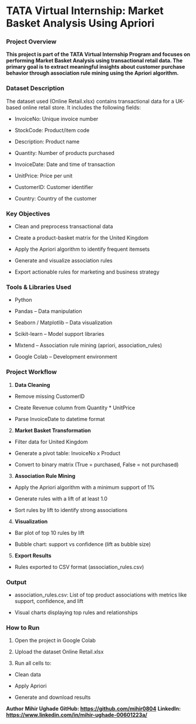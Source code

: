 # **TATA Virtual Internship: Market Basket Analysis Using Apriori**
### **Project Overview**
**This project is part of the TATA Virtual Internship Program and focuses on performing Market Basket Analysis using transactional retail data. The primary goal is to extract meaningful insights about customer purchase behavior through association rule mining using the Apriori algorithm.**

### **Dataset Description**
The dataset used (Online Retail.xlsx) contains transactional data for a UK-based online retail store. It includes the following fields:

- InvoiceNo: Unique invoice number

- StockCode: Product/item code

- Description: Product name

- Quantity: Number of products purchased

- InvoiceDate: Date and time of transaction

- UnitPrice: Price per unit

- CustomerID: Customer identifier

- Country: Country of the customer

### **Key Objectives**
- Clean and preprocess transactional data

- Create a product-basket matrix for the United Kingdom

- Apply the Apriori algorithm to identify frequent itemsets

- Generate and visualize association rules

- Export actionable rules for marketing and business strategy

### **Tools & Libraries Used**
- Python

- Pandas – Data manipulation

- Seaborn / Matplotlib – Data visualization

- Scikit-learn – Model support libraries

- Mlxtend – Association rule mining (apriori, association_rules)

- Google Colab – Development environment

### **Project Workflow**
1. **Data Cleaning**

- Remove missing CustomerID

- Create Revenue column from Quantity * UnitPrice

- Parse InvoiceDate to datetime format

2. **Market Basket Transformation**

- Filter data for United Kingdom

- Generate a pivot table: InvoiceNo x Product

- Convert to binary matrix (True = purchased, False = not purchased)

3. **Association Rule Mining**

- Apply the Apriori algorithm with a minimum support of 1%

- Generate rules with a lift of at least 1.0

- Sort rules by lift to identify strong associations

4. **Visualization**

- Bar plot of top 10 rules by lift

- Bubble chart: support vs confidence (lift as bubble size)

5. **Export Results**

- Rules exported to CSV format (association_rules.csv)

### **Output**

- association_rules.csv: List of top product associations with metrics like support, confidence, and lift

- Visual charts displaying top rules and relationships

### **How to Run**
1. Open the project in Google Colab

2. Upload the dataset Online Retail.xlsx

3. Run all cells to:

- Clean data

- Apply Apriori

- Generate and download results

**Author**
**Mihir Ughade**
**GitHub: https://github.com/mihir0804**
**LinkedIn: https://www.linkedin.com/in/mihir-ughade-00601223a/**
